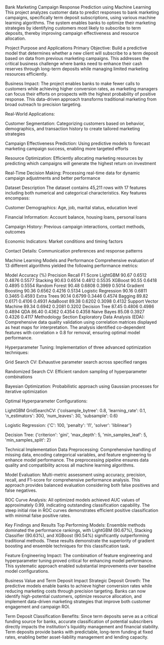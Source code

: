 Bank Marketing Campaign Response Prediction using Machine Learning
This project analyzes customer data to predict responses to bank marketing campaigns, specifically term deposit subscriptions, using various machine learning algorithms. The system enables banks to optimize their marketing strategies by identifying customers most likely to subscribe to term deposits, thereby improving campaign effectiveness and resource allocation.

Project Purpose and Applications
Primary Objective: Build a predictive model that determines whether a new client will subscribe to a term deposit based on data from previous marketing campaigns. This addresses the critical business challenge where banks need to enhance their cash reserves through long-term deposits while managing limited marketing resources efficiently.

Business Impact: The project enables banks to make fewer calls to customers while achieving higher conversion rates, as marketing managers can focus their efforts on prospects with the highest probability of positive response. This data-driven approach transforms traditional marketing from broad outreach to precision targeting.

Real-World Applications:

Customer Segmentation: Categorizing customers based on behavior, demographics, and transaction history to create tailored marketing strategies

Campaign Effectiveness Prediction: Using predictive models to forecast marketing campaign success, enabling more targeted efforts

Resource Optimization: Efficiently allocating marketing resources by predicting which campaigns will generate the highest return on investment

Real-Time Decision Making: Processing real-time data for dynamic campaign adjustments and better performance

Dataset Description
The dataset contains 45,211 rows with 17 features including both numerical and categorical characteristics. Key features encompass:

Customer Demographics: Age, job, marital status, education level

Financial Information: Account balance, housing loans, personal loans

Campaign History: Previous campaign interactions, contact methods, outcomes

Economic Indicators: Market conditions and timing factors

Contact Details: Communication preferences and response patterns

Machine Learning Models and Performance
Comprehensive evaluation of 13 different algorithms yielded the following performance metrics:

Model	Accuracy (%)	Precision	Recall	F1 Score
LightGBM	90.67	0.6512	0.4876	0.5577
Stacking	90.63	0.6514	0.4812	0.5535
XGBoost	90.55	0.6418	0.4895	0.5554
Random Forest	90.48	0.6808	0.3969	0.5014
Gradient Boosting	90.36	0.6562	0.4216	0.5134
Logistic Regression	90.16	0.6811	0.3465	0.4593
Extra Trees	90.14	0.6799	0.3446	0.4574
Bagging	89.82	0.6171	0.4106	0.4931
AdaBoost	89.38	0.6202	0.3098	0.4132
Support Vector Machine	89.34	0.6942	0.2081	0.3202
Decision Tree	87.45	0.4806	0.4986	0.4894
QDA	86.40	0.4362	0.4354	0.4358
Naive Bayes	85.08	0.3927	0.4326	0.4117
Methodology Section
Exploratory Data Analysis (EDA): Comprehensive data quality validation using correlation matrices displayed as heat maps for interpretation. The analysis identified co-dependent features with correlation ≥ 0.8 for removal, ensuring optimal model performance.

Hyperparameter Tuning: Implementation of three advanced optimization techniques:

Grid Search CV: Exhaustive parameter search across specified ranges

Randomized Search CV: Efficient random sampling of hyperparameter combinations

Bayesian Optimization: Probabilistic approach using Gaussian processes for iterative optimization

Optimal Hyperparameter Configurations:

LightGBM GridSearchCV: {'colsample_bytree': 0.8, 'learning_rate': 0.1, 'n_estimators': 300, 'num_leaves': 30, 'subsample': 0.6}

Logistic Regression: {'C': 100, 'penalty': 'l1', 'solver': 'liblinear'}

Decision Tree: {'criterion': 'gini', 'max_depth': 5, 'min_samples_leaf': 5, 'min_samples_split': 2}

Technical Implementation
Data Preprocessing: Comprehensive handling of missing data, encoding categorical variables, and feature engineering to enhance model performance. The preprocessing pipeline ensures data quality and compatibility across all machine learning algorithms.

Model Evaluation: Multi-metric assessment using accuracy, precision, recall, and F1-score for comprehensive performance analysis. This approach provides balanced evaluation considering both false positives and false negatives.

ROC Curve Analysis: All optimized models achieved AUC values of approximately 0.99, indicating outstanding classification capability. The steep initial rise in ROC curves demonstrates efficient positive classification with minimal false positive rates.

Key Findings and Results
Top Performing Models: Ensemble methods dominated the performance rankings, with LightGBM (90.67%), Stacking Classifier (90.63%), and XGBoost (90.54%) significantly outperforming traditional methods. These results demonstrate the superiority of gradient boosting and ensemble techniques for this classification task.

Feature Engineering Impact: The combination of feature engineering and hyperparameter tuning proved critical for enhancing model performance. This systematic approach enabled substantial improvements over baseline model configurations.

Business Value and Term Deposit Impact
Strategic Deposit Growth: The predictive models enable banks to achieve higher conversion rates while reducing marketing costs through precision targeting. Banks can now identify high-potential customers, optimize resource allocation, and implement data-driven marketing strategies that improve both customer engagement and campaign ROI.

Term Deposit Classification Benefits: Since term deposits serve as a critical funding source for banks, accurate classification of potential subscribers directly impacts the institution's liquidity management and financial stability. Term deposits provide banks with predictable, long-term funding at fixed rates, enabling better asset-liability management and lending capacity.
